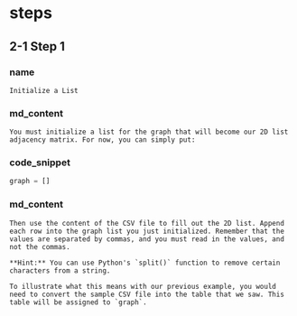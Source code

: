 <!-- title={fileReader()} -->

<!-- concepts={File Input Output, Parsing CSV Files, 2D Lists} -->

<!--badges={Python:15,Algorithms:30}-->
# steps

## 2-1 Step 1

### name
```
Initialize a List
```
### md_content
```
You must initialize a list for the graph that will become our 2D list adjacency matrix. For now, you can simply put:
```

### code_snippet
```Python
graph = []
```
### md_content
```
Then use the content of the CSV file to fill out the 2D list. Append each row into the graph list you just initialized. Remember that the values are separated by commas, and you must read in the values, and not the commas.

**Hint:** You can use Python's `split()` function to remove certain characters from a string.

To illustrate what this means with our previous example, you would need to convert the sample CSV file into the table that we saw. This table will be assigned to `graph`.
```
